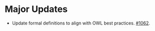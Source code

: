 # Major Updates

- Update formal definitions to align with OWL best practices. [#1062](https://github.com/semanticarts/gist/issues/1062).
